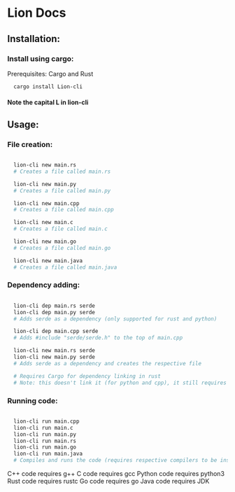# Lion Docs

## Installation:
### Install using cargo:
Prerequisites: Cargo and Rust

```bash
  cargo install Lion-cli
```
#### Note the capital L in lion-cli

## Usage:


### File creation:
```bash

  lion-cli new main.rs
  # Creates a file called main.rs

  lion-cli new main.py
  # Creates a file called main.py

  lion-cli new main.cpp
  # Creates a file called main.cpp

  lion-cli new main.c
  # Creates a file called main.c

  lion-cli new main.go
  # Creates a file called main.go

  lion-cli new main.java
  # Creates a file called main.java

```


### Dependency adding:

```bash

  lion-cli dep main.rs serde
  lion-cli dep main.py serde
  # Adds serde as a dependency (only supported for rust and python)

  lion-cli dep main.cpp serde
  # Adds #include "serde/serde.h" to the top of main.cpp

  lion-cli new main.rs serde
  lion-cli new main.py serde
  # Adds serde as a dependency and creates the respective file

  # Requires Cargo for dependency linking in rust
  # Note: this doesn't link it (for python and cpp), it still requires you to create the CMake file

```

### Running code:

```bash

  lion-cli run main.cpp
  lion-cli run main.c
  lion-cli run main.py
  lion-cli run main.rs
  lion-cli run main.go
  lion-cli run main.java
  # Compiles and runs the code (requires respective compilers to be installed and setup)

```

  C++ code requires g++
  C code requires gcc
  Python code requires python3
  Rust code requires rustc
  Go code requires go
  Java code requires JDK
